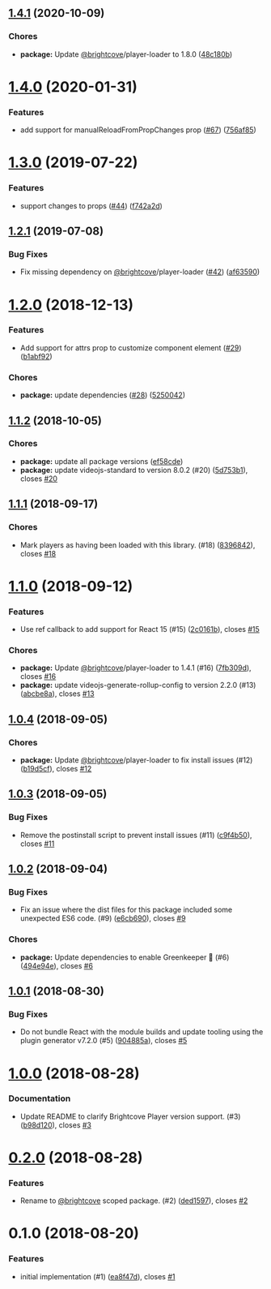 <a name="1.4.1"></a>
## [1.4.1](https://github.com/brightcove/react-player-loader/compare/v1.4.0...v1.4.1) (2020-10-09)

### Chores

* **package:** Update [@brightcove](https://github.com/brightcove)/player-loader to 1.8.0 ([48c180b](https://github.com/brightcove/react-player-loader/commit/48c180b))

<a name="1.4.0"></a>
# [1.4.0](https://github.com/brightcove/react-player-loader/compare/v1.3.0...v1.4.0) (2020-01-31)

### Features

* add support for manualReloadFromPropChanges prop ([#67](https://github.com/brightcove/react-player-loader/issues/67)) ([756af85](https://github.com/brightcove/react-player-loader/commit/756af85))

<a name="1.3.0"></a>
# [1.3.0](https://github.com/brightcove/react-player-loader/compare/v1.2.1...v1.3.0) (2019-07-22)

### Features

* support changes to props ([#44](https://github.com/brightcove/react-player-loader/issues/44)) ([f742a2d](https://github.com/brightcove/react-player-loader/commit/f742a2d))

<a name="1.2.1"></a>
## [1.2.1](https://github.com/brightcove/react-player-loader/compare/v1.2.0...v1.2.1) (2019-07-08)

### Bug Fixes

* Fix missing dependency on [@brightcove](https://github.com/brightcove)/player-loader ([#42](https://github.com/brightcove/react-player-loader/issues/42)) ([af63590](https://github.com/brightcove/react-player-loader/commit/af63590))

<a name="1.2.0"></a>
# [1.2.0](https://github.com/brightcove/react-player-loader/compare/v1.1.2...v1.2.0) (2018-12-13)

### Features

* Add support for attrs prop to customize component element ([#29](https://github.com/brightcove/react-player-loader/issues/29)) ([b1abf92](https://github.com/brightcove/react-player-loader/commit/b1abf92))

### Chores

* **package:** update dependencies ([#28](https://github.com/brightcove/react-player-loader/issues/28)) ([5250042](https://github.com/brightcove/react-player-loader/commit/5250042))

<a name="1.1.2"></a>
## [1.1.2](https://github.com/brightcove/react-player-loader/compare/v1.1.1...v1.1.2) (2018-10-05)

### Chores

* **package:** update all package versions ([ef58cde](https://github.com/brightcove/react-player-loader/commit/ef58cde))
* **package:** update videojs-standard to version 8.0.2 (#20) ([5d753b1](https://github.com/brightcove/react-player-loader/commit/5d753b1)), closes [#20](https://github.com/brightcove/react-player-loader/issues/20)

<a name="1.1.1"></a>
## [1.1.1](https://github.com/brightcove/react-player-loader/compare/v1.1.0...v1.1.1) (2018-09-17)

### Chores

* Mark players as having been loaded with this library. (#18) ([8396842](https://github.com/brightcove/react-player-loader/commit/8396842)), closes [#18](https://github.com/brightcove/react-player-loader/issues/18)

<a name="1.1.0"></a>
# [1.1.0](https://github.com/brightcove/react-player-loader/compare/v1.0.4...v1.1.0) (2018-09-12)

### Features

* Use ref callback to add support for React 15 (#15) ([2c0161b](https://github.com/brightcove/react-player-loader/commit/2c0161b)), closes [#15](https://github.com/brightcove/react-player-loader/issues/15)

### Chores

* **package:** Update [@brightcove](https://github.com/brightcove)/player-loader to 1.4.1 (#16) ([7fb309d](https://github.com/brightcove/react-player-loader/commit/7fb309d)), closes [#16](https://github.com/brightcove/react-player-loader/issues/16)
* **package:** update videojs-generate-rollup-config to version 2.2.0 (#13) ([abcbe8a](https://github.com/brightcove/react-player-loader/commit/abcbe8a)), closes [#13](https://github.com/brightcove/react-player-loader/issues/13)

<a name="1.0.4"></a>
## [1.0.4](https://github.com/brightcove/react-player-loader/compare/v1.0.3...v1.0.4) (2018-09-05)

### Chores

* **package:** Update [@brightcove](https://github.com/brightcove)/player-loader to fix install issues (#12) ([b19d5cf](https://github.com/brightcove/react-player-loader/commit/b19d5cf)), closes [#12](https://github.com/brightcove/react-player-loader/issues/12)

<a name="1.0.3"></a>
## [1.0.3](https://github.com/brightcove/react-player-loader/compare/v1.0.2...v1.0.3) (2018-09-05)

### Bug Fixes

* Remove the postinstall script to prevent install issues (#11) ([c9f4b50](https://github.com/brightcove/react-player-loader/commit/c9f4b50)), closes [#11](https://github.com/brightcove/react-player-loader/issues/11)

<a name="1.0.2"></a>
## [1.0.2](https://github.com/brightcove/react-player-loader/compare/v1.0.1...v1.0.2) (2018-09-04)

### Bug Fixes

* Fix an issue where the dist files for this package included some unexpected ES6 code. (#9) ([e6cb690](https://github.com/brightcove/react-player-loader/commit/e6cb690)), closes [#9](https://github.com/brightcove/react-player-loader/issues/9)

### Chores

* **package:** Update dependencies to enable Greenkeeper 🌴 (#6) ([494e94e](https://github.com/brightcove/react-player-loader/commit/494e94e)), closes [#6](https://github.com/brightcove/react-player-loader/issues/6)

<a name="1.0.1"></a>
## [1.0.1](https://github.com/brightcove/react-player-loader/compare/v1.0.0...v1.0.1) (2018-08-30)

### Bug Fixes

* Do not bundle React with the module builds and update tooling using the plugin generator v7.2.0 (#5) ([904885a](https://github.com/brightcove/react-player-loader/commit/904885a)), closes [#5](https://github.com/brightcove/react-player-loader/issues/5)

<a name="1.0.0"></a>
# [1.0.0](https://github.com/brightcove/react-player-loader/compare/v0.2.0...v1.0.0) (2018-08-28)

### Documentation

* Update README to clarify Brightcove Player version support. (#3) ([b98d120](https://github.com/brightcove/react-player-loader/commit/b98d120)), closes [#3](https://github.com/brightcove/react-player-loader/issues/3)

<a name="0.2.0"></a>
# [0.2.0](https://github.com/brightcove/react-brightcove-player/compare/v0.1.0...v0.2.0) (2018-08-28)

### Features

* Rename to [@brightcove](https://github.com/brightcove) scoped package. (#2) ([ded1597](https://github.com/brightcove/react-brightcove-player/commit/ded1597)), closes [#2](https://github.com/brightcove/react-brightcove-player/issues/2)

<a name="0.1.0"></a>
# 0.1.0 (2018-08-20)

### Features

* initial implementation (#1) ([ea8f47d](https://github.com/brightcove/react-brightcove-player/commit/ea8f47d)), closes [#1](https://github.com/brightcove/react-brightcove-player/issues/1)

